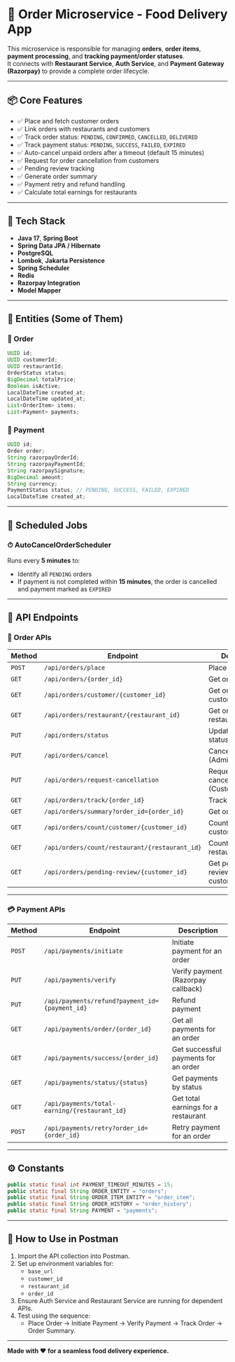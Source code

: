 # 🛒 Order Microservice - Food Delivery App

This microservice is responsible for managing **orders**, **order items**, **payment processing**, and **tracking payment/order statuses**.  
It connects with **Restaurant Service**, **Auth Service**, and **Payment Gateway (Razorpay)** to provide a complete order lifecycle.

---

## 📦 Core Features

- ✅ Place and fetch customer orders
- ✅ Link orders with restaurants and customers
- ✅ Track order status: `PENDING`, `CONFIRMED`, `CANCELLED`, `DELIVERED`
- ✅ Track payment status: `PENDING`, `SUCCESS`, `FAILED`, `EXPIRED`
- ✅ Auto-cancel unpaid orders after a timeout (default 15 minutes)
- ✅ Request for order cancellation from customers
- ✅ Pending review tracking
- ✅ Generate order summary
- ✅ Payment retry and refund handling
- ✅ Calculate total earnings for restaurants

---

## 📁 Tech Stack

- **Java 17**, **Spring Boot**
- **Spring Data JPA / Hibernate**
- **PostgreSQL**
- **Lombok**, **Jakarta Persistence**
- **Spring Scheduler**
- **Redis**
- **Razorpay Integration**
- **Model Mapper**

---

## 📑 Entities (Some of Them)

### 🧾 Order
```java
UUID id;
UUID customerId;
UUID restaurantId;
OrderStatus status;
BigDecimal totalPrice;
Boolean isActive;
LocalDateTime created_at;
LocalDateTime updated_at;
List<OrderItem> items;
List<Payment> payments;
```

### 💸 Payment
```java
UUID id;
Order order;
String razorpayOrderId;
String razorpayPaymentId;
String razorpaySignature;
BigDecimal amount;
String currency;
PaymentStatus status; // PENDING, SUCCESS, FAILED, EXPIRED
LocalDateTime created_at;
```

---

## 🔁 Scheduled Jobs

### ⏱ AutoCancelOrderScheduler
Runs every **5 minutes** to:
- Identify all `PENDING` orders
- If payment is not completed within **15 minutes**, the order is cancelled and payment marked as `EXPIRED`

---

## 🔗 API Endpoints

### 📌 Order APIs
| Method | Endpoint | Description |
|--------|----------|-------------|
| `POST` | `/api/orders/place` | Place a new order |
| `GET` | `/api/orders/{order_id}` | Get order by ID |
| `GET` | `/api/orders/customer/{customer_id}` | Get orders by customer ID |
| `GET` | `/api/orders/restaurant/{restaurant_id}` | Get orders by restaurant ID |
| `PUT` | `/api/orders/status` | Update order status |
| `PUT` | `/api/orders/cancel` | Cancel an order (Admin/Restaurant) |
| `PUT` | `/api/orders/request-cancellation` | Request order cancellation (Customer) |
| `GET` | `/api/orders/track/{order_id}` | Track order |
| `GET` | `/api/orders/summary?order_id={order_id}` | Get order summary |
| `GET` | `/api/orders/count/customer/{customer_id}` | Count orders for a customer |
| `GET` | `/api/orders/count/restaurant/{restaurant_id}` | Count orders for a restaurant |
| `GET` | `/api/orders/pending-review/{customer_id}` | Get pending reviews for customer orders |

---

### 💳 Payment APIs
| Method | Endpoint | Description |
|--------|----------|-------------|
| `POST` | `/api/payments/initiate` | Initiate payment for an order |
| `PUT` | `/api/payments/verify` | Verify payment (Razorpay callback) |
| `PUT` | `/api/payments/refund?payment_id={payment_id}` | Refund payment |
| `GET` | `/api/payments/order/{order_id}` | Get all payments for an order |
| `GET` | `/api/payments/success/{order_id}` | Get successful payments for an order |
| `GET` | `/api/payments/status/{status}` | Get payments by status |
| `GET` | `/api/payments/total-earning/{restaurant_id}` | Get total earnings for a restaurant |
| `POST` | `/api/payments/retry?order_id={order_id}` | Retry payment for an order |

---

## ⚙️ Constants
```java
public static final int PAYMENT_TIMEOUT_MINUTES = 15;
public static final String ORDER_ENTITY = "orders";
public static final String ORDER_ITEM_ENTITY = "order_item";
public static final String ORDER_HISTORY = "order_history";
public static final String PAYMENT = "payments";
```

---

## 📌 How to Use in Postman
1. Import the API collection into Postman.
2. Set up environment variables for:
   - `base_url`
   - `customer_id`
   - `restaurant_id`
   - `order_id`
3. Ensure Auth Service and Restaurant Service are running for dependent APIs.
4. Test using the sequence:
   - Place Order → Initiate Payment → Verify Payment → Track Order → Order Summary.

---

**Made with ❤️ for a seamless food delivery experience.**
